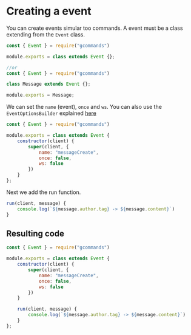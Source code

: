 # Creating a event

You can create events simular too commands. A event must be a class extending from the `Event` class.

```js
const { Event } = require("gcommands")

module.exports = class extends Event {};

//or
const { Event } = require("gcommands")

class Message extends Event {};

module.exports = Message;
```

We can set the `name` (event), `once` and `ws`. You can also use the `EventOptionsBuilder` explained [here](./usingbuilder.md)

```js
const { Event } = require("gcommands")

module.exports = class extends Event {
    constructor(client) {
        super(client, {
            name: "messageCreate",
            once: false,
            ws: false
        })
    }
};
```

Next we add the run function.

```js
run(client, message) {
    console.log(`${message.author.tag} -> ${message.content}`)
}
```

## Resulting code

```js
const { Event } = require("gcommands")

module.exports = class extends Event {
    constructor(client) {
        super(client, {
            name: "messageCreate",
            once: false,
            ws: false
        })
    }

    run(client, message) {
        console.log(`${message.author.tag} -> ${message.content}`)
    }
};
```
